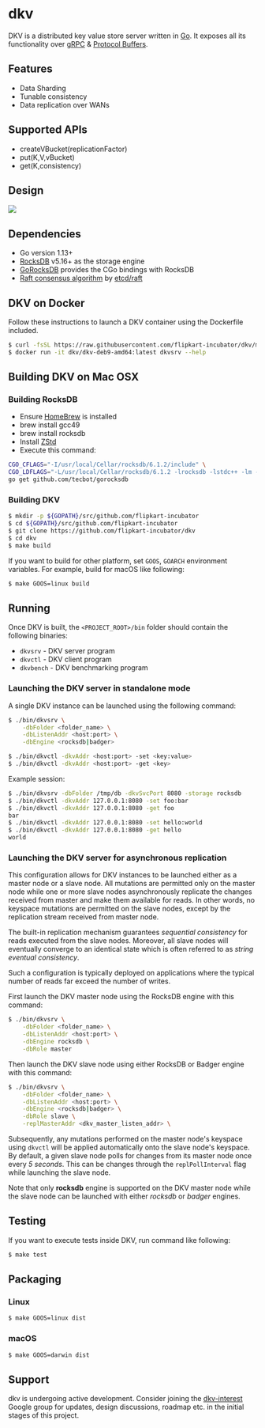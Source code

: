 # dkv
DKV is a distributed key value store server written in [Go](https://golang.org). It exposes all its functionality over
[gRPC](http://www.grpc.io) & [Protocol Buffers](https://developers.google.com/protocol-buffers/).

## Features
- Data Sharding
- Tunable consistency
- Data replication over WANs

## Supported APIs
- createVBucket(replicationFactor)
- put(K,V,vBucket)
- get(K,consistency)

## Design
<img src="https://github.com/flipkart-incubator/dkv/raw/master/docs/design.png">

## Dependencies
- Go version 1.13+
- [RocksDB](https://github.com/facebook/rocksdb) v5.16+ as the storage engine
- [GoRocksDB](https://github.com/tecbot/gorocksdb) provides the CGo bindings with RocksDB
- [Raft consensus algorithm](https://raft.github.io/) by [etcd/raft](https://github.com/etcd-io/etcd/tree/master/raft)

## DKV on Docker
Follow these instructions to launch a DKV container using the Dockerfile included.

```bash
$ curl -fsSL https://raw.githubusercontent.com/flipkart-incubator/dkv/master/Dockerfile | docker build -t dkv/dkv-deb9-amd64 -f - .
$ docker run -it dkv/dkv-deb9-amd64:latest dkvsrv --help
```

## Building DKV on Mac OSX

### Building RocksDB
- Ensure [HomeBrew](https://brew.sh/) is installed
- brew install gcc49
- brew install rocksdb
- Install [ZStd](https://github.com/facebook/zstd)
- Execute this command:

```bash
CGO_CFLAGS="-I/usr/local/Cellar/rocksdb/6.1.2/include" \
CGO_LDFLAGS="-L/usr/local/Cellar/rocksdb/6.1.2 -lrocksdb -lstdc++ -lm -lz -lbz2 -lsnappy -llz4 -lzstd" \
go get github.com/tecbot/gorocksdb
```

### Building DKV

```bash
$ mkdir -p ${GOPATH}/src/github.com/flipkart-incubator
$ cd ${GOPATH}/src/github.com/flipkart-incubator
$ git clone https://github.com/flipkart-incubator/dkv
$ cd dkv
$ make build
```

If you want to build for other platform, set `GOOS`, `GOARCH` environment variables. For example, build for macOS like following:

```bash
$ make GOOS=linux build
```

## Running

Once DKV is built, the `<PROJECT_ROOT>/bin` folder should contain the following binaries:
- `dkvsrv` - DKV server program
- `dkvctl` - DKV client program
- `dkvbench` - DKV benchmarking program

### Launching the DKV server in standalone mode

A single DKV instance can be launched using the following command:

```bash
$ ./bin/dkvsrv \
    -dbFolder <folder_name> \
    -dbListenAddr <host:port> \
    -dbEngine <rocksdb|badger>
```

```bash
$ ./bin/dkvctl -dkvAddr <host:port> -set <key:value>
$ ./bin/dkvctl -dkvAddr <host:port> -get <key>
```

Example session:
```bash
$ ./bin/dkvsrv -dbFolder /tmp/db -dkvSvcPort 8080 -storage rocksdb
$ ./bin/dkvctl -dkvAddr 127.0.0.1:8080 -set foo:bar
$ ./bin/dkvctl -dkvAddr 127.0.0.1:8080 -get foo
bar
$ ./bin/dkvctl -dkvAddr 127.0.0.1:8080 -set hello:world
$ ./bin/dkvctl -dkvAddr 127.0.0.1:8080 -get hello
world
```

### Launching the DKV server for asynchronous replication

This configuration allows for DKV instances to be launched either as a master
node or a slave node. All mutations are permitted only on the master node while
one or more slave nodes asynchronously replicate the changes received from master
and make them available for reads. In other words, no keyspace mutations are
permitted on the slave nodes, except by the replication stream received from
master node.

The built-in replication mechanism guarantees _sequential consistency_ for reads
executed from the slave nodes. Moreover, all slave nodes will eventually converge
to an identical state which is often referred to as _string eventual consistency_.

Such a configuration is typically deployed on applications where the typical number
of reads far exceed the number of writes.

First launch the DKV master node using the RocksDB engine with this command:
```bash
$ ./bin/dkvsrv \
    -dbFolder <folder_name> \
    -dbListenAddr <host:port> \
    -dbEngine rocksdb \
    -dbRole master
```

Then launch the DKV slave node using either RocksDB or Badger engine with this command:
```bash
$ ./bin/dkvsrv \
    -dbFolder <folder_name> \
    -dbListenAddr <host:port> \
    -dbEngine <rocksdb|badger> \
    -dbRole slave \
    -replMasterAddr <dkv_master_listen_addr> \
```

Subsequently, any mutations performed on the master node's keyspace using `dkvctl`
will be applied automatically onto the slave node's keyspace. By default, a given
slave node polls for changes from its master node once every _5 seconds_. This can
be changes through the `replPollInterval` flag while launching the slave node.

Note that only **rocksdb** engine is supported on the DKV master node while the slave
node can be launched with either *rocksdb* or *badger* engines.

## Testing

If you want to execute tests inside DKV, run command like following:

```bash
$ make test
```

## Packaging

###  Linux

```bash
$ make GOOS=linux dist
```

### macOS

```bash
$ make GOOS=darwin dist
```

## Support
dkv is undergoing active development. Consider joining the [dkv-interest](https://groups.google.com/forum/#!forum/dkv-interest) Google group for updates, design discussions, roadmap etc. in the initial stages of this project.
